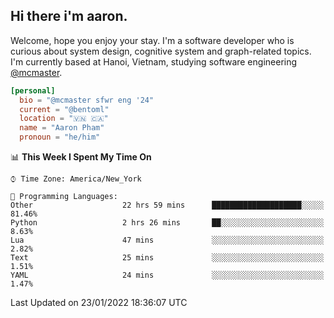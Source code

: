 <h2><b>Hi there i'm aaron. </b></h2>

Welcome, hope you enjoy your stay. I'm a software developer who is curious about system design, cognitive system and graph-related topics. I'm currently based at Hanoi, Vietnam, studying software engineering [@mcmaster](https://www.mcmaster.ca/).

```toml
[personal]
  bio = "@mcmaster sfwr eng '24"
  current = "@bentoml"
  location = "🇻🇳 🇨🇦"
  name = "Aaron Pham"
  pronoun = "he/him"
```
<!--<img src="https://github-readme-stats.vercel.app/api?username=aarnphm&show_icons=true&count_private=true&theme=dark" height="170"/>-->
<!--<img src="https://github-readme-stats.vercel.app/api/top-langs/?username=aarnphm&layout=compact&hide=css&theme=dark" height="170" />-->

<!--START_SECTION:waka-->
📊 **This Week I Spent My Time On** 

```text
⌚︎ Time Zone: America/New_York

💬 Programming Languages: 
Other                    22 hrs 59 mins      ████████████████████░░░░░   81.46% 
Python                   2 hrs 26 mins       ██░░░░░░░░░░░░░░░░░░░░░░░   8.63% 
Lua                      47 mins             ░░░░░░░░░░░░░░░░░░░░░░░░░   2.82% 
Text                     25 mins             ░░░░░░░░░░░░░░░░░░░░░░░░░   1.51% 
YAML                     24 mins             ░░░░░░░░░░░░░░░░░░░░░░░░░   1.47%

```


 Last Updated on 23/01/2022 18:36:07 UTC
<!--END_SECTION:waka-->
